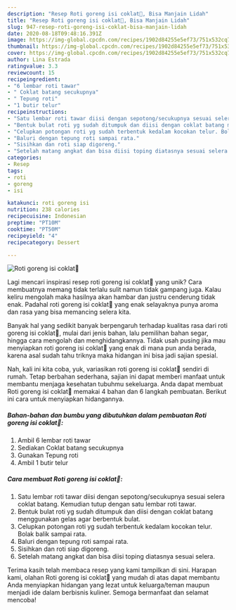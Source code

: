 ```yaml
---
description: "Resep Roti goreng isi coklat🍫, Bisa Manjain Lidah"
title: "Resep Roti goreng isi coklat🍫, Bisa Manjain Lidah"
slug: 947-resep-roti-goreng-isi-coklat-bisa-manjain-lidah
date: 2020-08-18T09:48:16.391Z
image: https://img-global.cpcdn.com/recipes/1902d84255e5ef73/751x532cq70/roti-goreng-isi-coklat🍫-foto-resep-utama.jpg
thumbnail: https://img-global.cpcdn.com/recipes/1902d84255e5ef73/751x532cq70/roti-goreng-isi-coklat🍫-foto-resep-utama.jpg
cover: https://img-global.cpcdn.com/recipes/1902d84255e5ef73/751x532cq70/roti-goreng-isi-coklat🍫-foto-resep-utama.jpg
author: Lina Estrada
ratingvalue: 3.3
reviewcount: 15
recipeingredient:
- "6 lembar roti tawar"
- " Coklat batang secukupnya"
- " Tepung roti"
- "1 butir telur"
recipeinstructions:
- "Satu lembar roti tawar diisi dengan sepotong/secukupnya sesuai selera coklat batang. Kemudian tutup dengan satu lembar roti tawar."
- "Bentuk bulat roti yg sudah ditumpuk dan diisi dengan coklat batang menggunakan gelas agar berbentuk bulat."
- "Celupkan potongan roti yg sudah terbentuk kedalam kocokan telur. Bolak balik sampai rata."
- "Baluri dengan tepung roti sampai rata."
- "Sisihkan dan roti siap digoreng."
- "Setelah matang angkat dan bisa diisi toping diatasnya sesuai selera."
categories:
- Resep
tags:
- roti
- goreng
- isi

katakunci: roti goreng isi 
nutrition: 238 calories
recipecuisine: Indonesian
preptime: "PT10M"
cooktime: "PT50M"
recipeyield: "4"
recipecategory: Dessert

---
```



![Roti goreng isi coklat🍫](https://img-global.cpcdn.com/recipes/1902d84255e5ef73/751x532cq70/roti-goreng-isi-coklat🍫-foto-resep-utama.jpg)

Lagi mencari inspirasi resep roti goreng isi coklat🍫 yang unik? Cara membuatnya memang tidak terlalu sulit namun tidak gampang juga. Kalau keliru mengolah maka hasilnya akan hambar dan justru cenderung tidak enak. Padahal roti goreng isi coklat🍫 yang enak selayaknya punya aroma dan rasa yang bisa memancing selera kita.

Banyak hal yang sedikit banyak berpengaruh terhadap kualitas rasa dari roti goreng isi coklat🍫, mulai dari jenis bahan, lalu pemilihan bahan segar, hingga cara mengolah dan menghidangkannya. Tidak usah pusing jika mau menyiapkan roti goreng isi coklat🍫 yang enak di mana pun anda berada, karena asal sudah tahu triknya maka hidangan ini bisa jadi sajian spesial.




Nah, kali ini kita coba, yuk, variasikan roti goreng isi coklat🍫 sendiri di rumah. Tetap berbahan sederhana, sajian ini dapat memberi manfaat untuk membantu menjaga kesehatan tubuhmu sekeluarga. Anda dapat membuat Roti goreng isi coklat🍫 memakai 4 bahan dan 6 langkah pembuatan. Berikut ini cara untuk menyiapkan hidangannya.

<!--inarticleads1-->

##### Bahan-bahan dan bumbu yang dibutuhkan dalam pembuatan Roti goreng isi coklat🍫:

1. Ambil 6 lembar roti tawar
1. Sediakan  Coklat batang secukupnya
1. Gunakan  Tepung roti
1. Ambil 1 butir telur




<!--inarticleads2-->

##### Cara membuat Roti goreng isi coklat🍫:

1. Satu lembar roti tawar diisi dengan sepotong/secukupnya sesuai selera coklat batang. Kemudian tutup dengan satu lembar roti tawar.
1. Bentuk bulat roti yg sudah ditumpuk dan diisi dengan coklat batang menggunakan gelas agar berbentuk bulat.
1. Celupkan potongan roti yg sudah terbentuk kedalam kocokan telur. Bolak balik sampai rata.
1. Baluri dengan tepung roti sampai rata.
1. Sisihkan dan roti siap digoreng.
1. Setelah matang angkat dan bisa diisi toping diatasnya sesuai selera.




Terima kasih telah membaca resep yang kami tampilkan di sini. Harapan kami, olahan Roti goreng isi coklat🍫 yang mudah di atas dapat membantu Anda menyiapkan hidangan yang lezat untuk keluarga/teman maupun menjadi ide dalam berbisnis kuliner. Semoga bermanfaat dan selamat mencoba!
